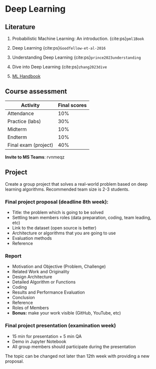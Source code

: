 <!-- #region -->
# Deep Learning

## Literature

1. Probabilistic Machine Learning: An introduction. {cite:ps}`pml1Book` 

2. Deep Learning {cite:ps}`Goodfellow-et-al-2016`

3. Understanding Deep Learning {cite:ps}`prince2023understanding` 

4. Dive into Deep Learning {cite:ps}`zhang2023dive`

5. [ML Handbook](https://education.yandex.ru/handbook/ml)


## Course assessment

| Activity             | Final scores |
| -------------------- | ------------ |
| Attendance           | $10\%$       |
| Practice (labs)      | $30\%$       |
| Midterm              | $10\%$       |
| Endterm              | $10\%$       |
| Final exam (project) | $40\%$       |

**Invite to MS Teams**: rvnmeqz

## Project

Create a group project that solves a real-world problem based on deep learning algorithms. Recommended team size is 2-3 students.

### Final project proposal (deadline 8th week): 

* Title: the problem which is going to be solved 
* Settling team members roles (data preparation, coding, team leading, etc)
* Link to the dataset (open source is better)
* Architecture or algorithms that you are going to use
* Evaluation methods
* Reference

### Report

* Motivation and Objective (Problem, Challenge) 
* Related Work and Originality
* Design Architecture
* Detailed Algorithm or Functions
* Coding
* Results and Performance Evaluation
* Conclusion
* Reference
* Roles of Members
* **Bonus:** make your work visible (GitHub, YouTube, etc)

### Final project presentation (examination week)

* 15 min for presentation + 5 min QA 
* Demo in Jupyter Notebook 
* All group members should participate during the presentation 

The topic can be changed not later than 12th week with providing a new proposal. 
<!-- #endregion -->
